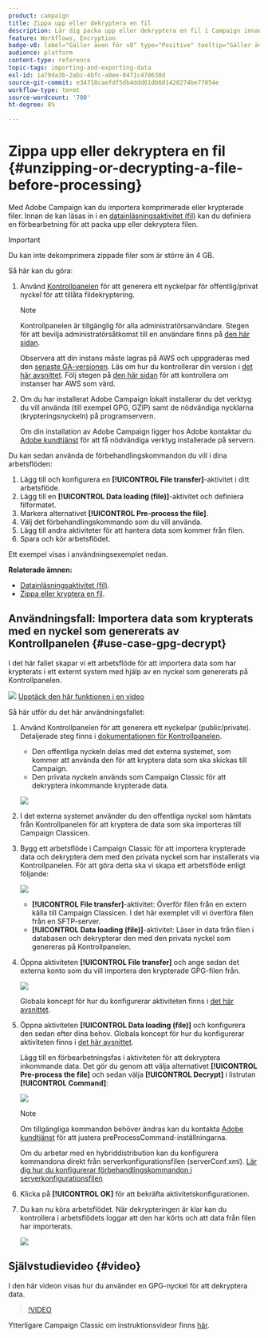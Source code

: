 ```yaml
---
product: campaign
title: Zippa upp eller dekryptera en fil
description: Lär dig packa upp eller dekryptera en fil i Campaign innan du bearbetar den
feature: Workflows, Encryption
badge-v8: label="Gäller även för v8" type="Positive" tooltip="Gäller även Campaign v8"
audience: platform
content-type: reference
topic-tags: importing-and-exporting-data
exl-id: 1a79da3b-2abc-4bfc-a0ee-8471c478638d
source-git-commit: e34718caefdf5db4ddd61db601420274be77054e
workflow-type: tm+mt
source-wordcount: '700'
ht-degree: 8%

---
```



# Zippa upp eller dekryptera en fil {#unzipping-or-decrypting-a-file-before-processing}

Med Adobe Campaign kan du importera komprimerade eller krypterade filer. Innan de kan läsas in i en [datainläsningsaktivitet (fil)](../../workflow/using/data-loading-file.md) kan du definiera en förbearbetning för att packa upp eller dekryptera filen.

>[!IMPORTANT]
>
>Du kan inte dekomprimera zippade filer som är större än 4 GB.

Så här kan du göra:

1. Använd [Kontrollpanelen](https://experienceleague.adobe.com/docs/control-panel/using/instances-settings/gpg-keys-management.html#decrypting-data) för att generera ett nyckelpar för offentlig/privat nyckel för att tillåta fildekryptering.

   >[!NOTE]
   >
   >Kontrollpanelen är tillgänglig för alla administratörsanvändare. Stegen för att bevilja administratörsåtkomst till en användare finns på [den här sidan](https://experienceleague.adobe.com/docs/control-panel/using/discover-control-panel/managing-permissions.html?lang=sv#discover-control-panel).
   >
   >Observera att din instans måste lagras på AWS och uppgraderas med den [senaste GA-versionen](../../rn/using/rn-overview.md). Läs om hur du kontrollerar din version i [det här avsnittet](../../platform/using/launching-adobe-campaign.md#getting-your-campaign-version). Följ stegen på [den här sidan](https://experienceleague.adobe.com/docs/control-panel/using/faq.html?lang=sv) för att kontrollera om instanser har AWS som värd.

1. Om du har installerat Adobe Campaign lokalt installerar du det verktyg du vill använda (till exempel GPG, GZIP) samt de nödvändiga nycklarna (krypteringsnyckeln) på programservern.

   Om din installation av Adobe Campaign ligger hos Adobe kontaktar du [Adobe kundtjänst](https://helpx.adobe.com/se/enterprise/admin-guide.html/enterprise/using/support-for-experience-cloud.ug.html) för att få nödvändiga verktyg installerade på servern.

Du kan sedan använda de förbehandlingskommandon du vill i dina arbetsflöden:

1. Lägg till och konfigurera en **[!UICONTROL File transfer]**-aktivitet i ditt arbetsflöde.
1. Lägg till en **[!UICONTROL Data loading (file)]**-aktivitet och definiera filformatet.
1. Markera alternativet **[!UICONTROL Pre-process the file]**.
1. Välj det förbehandlingskommando som du vill använda.
1. Lägg till andra aktiviteter för att hantera data som kommer från filen.
1. Spara och kör arbetsflödet.

Ett exempel visas i användningsexemplet nedan.

**Relaterade ämnen:**

* [Datainläsningsaktivitet (fil)](../../workflow/using/data-loading-file.md).
* [Zippa eller kryptera en fil](../../workflow/using/how-to-use-workflow-data.md#zipping-or-encrypting-a-file).

## Användningsfall: Importera data som krypterats med en nyckel som genererats av Kontrollpanelen {#use-case-gpg-decrypt}

I det här fallet skapar vi ett arbetsflöde för att importera data som har krypterats i ett externt system med hjälp av en nyckel som genererats på Kontrollpanelen.

![](assets/do-not-localize/how-to-video.png) [Upptäck den här funktionen i en video](#video)

Så här utför du det här användningsfallet:

1. Använd Kontrollpanelen för att generera ett nyckelpar (public/private). Detaljerade steg finns i [dokumentationen för Kontrollpanelen](https://experienceleague.adobe.com/docs/control-panel/using/instances-settings/gpg-keys-management.html#decrypting-data).

   * Den offentliga nyckeln delas med det externa systemet, som kommer att använda den för att kryptera data som ska skickas till Campaign.
   * Den privata nyckeln används som Campaign Classic för att dekryptera inkommande krypterade data.

   ![](assets/gpg_generate.png)

1. I det externa systemet använder du den offentliga nyckel som hämtats från Kontrollpanelen för att kryptera de data som ska importeras till Campaign Classicen.

1. Bygg ett arbetsflöde i Campaign Classic för att importera krypterade data och dekryptera dem med den privata nyckel som har installerats via Kontrollpanelen. För att göra detta ska vi skapa ett arbetsflöde enligt följande:

   ![](assets/gpg_import_workflow.png)

   * **[!UICONTROL File transfer]**-aktivitet: Överför filen från en extern källa till Campaign Classicen. I det här exemplet vill vi överföra filen från en SFTP-server.
   * **[!UICONTROL Data loading (file)]**-aktivitet: Läser in data från filen i databasen och dekrypterar den med den privata nyckel som genereras på Kontrollpanelen.

1. Öppna aktiviteten **[!UICONTROL File transfer]** och ange sedan det externa konto som du vill importera den krypterade GPG-filen från.

   ![](assets/gpg_key_transfer.png)

   Globala koncept för hur du konfigurerar aktiviteten finns i [det här avsnittet](../../workflow/using/file-transfer.md).

1. Öppna aktiviteten **[!UICONTROL Data loading (file)]** och konfigurera den sedan efter dina behov. Globala koncept för hur du konfigurerar aktiviteten finns i [det här avsnittet](../../workflow/using/data-loading-file.md).

   Lägg till en förbearbetningsfas i aktiviteten för att dekryptera inkommande data. Det gör du genom att välja alternativet **[!UICONTROL Pre-process the file]** och sedan välja **[!UICONTROL Decrypt]** i listrutan **[!UICONTROL Command]**:

   ![](assets/gpg_load.png)

   >[!NOTE]
   >
   >Om tillgängliga kommandon behöver ändras kan du kontakta [Adobe kundtjänst](https://helpx.adobe.com/se/enterprise/admin-guide.html/enterprise/using/support-for-experience-cloud.ug.html) för att justera preProcessCommand-inställningarna.
   >
   >Om du arbetar med en hybriddistribution kan du konfigurera kommandona direkt från serverkonfigurationsfilen (serverConf.xml). [Lär dig hur du konfigurerar förbehandlingskommandon i serverkonfigurationsfilen](../../installation/using/the-server-configuration-file.md#preprocesscommand)

1. Klicka på **[!UICONTROL OK]** för att bekräfta aktivitetskonfigurationen.

1. Du kan nu köra arbetsflödet. När dekrypteringen är klar kan du kontrollera i arbetsflödets loggar att den har körts och att data från filen har importerats.

   ![](assets/gpg_run.png)

## Självstudievideo {#video}

I den här videon visas hur du använder en GPG-nyckel för att dekryptera data.

>[!VIDEO](https://video.tv.adobe.com/v/36482?quality=12)

Ytterligare Campaign Classic om instruktionsvideor finns [här](https://experienceleague.adobe.com/docs/campaign-classic-learn/tutorials/overview.html?lang=sv).
